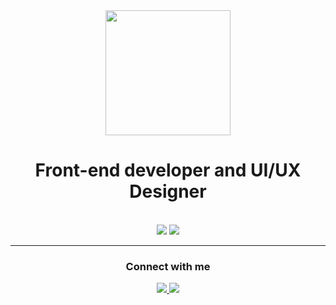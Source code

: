 <div id="header" align="center">
  <img src="https://media.giphy.com/media/cpAGF6uxLw93uuQNNJ/giphy.gif" width="200"/>
  <h1>
    Front-end developer and UI/UX Designer
  </h1>
</div>

<br/>
<div align="center">
    <img src="https://skillicons.dev/icons?i=wordpress,javascript,typescript,react,html,css,figma,tailwind,cs" />
    <img src="https://skillicons.dev/icons?i=nodejs,express,sqlite,aws,webpack" /><br>
</div>

 <hr/>


<div align="center"> 
  <h3 align="center">Connect with me</h3>
  <a href="mailto:bassimagh03@gmail.com">
    <img src="https://img.shields.io/badge/Gmail-333333?style=for-the-badge&logo=gmail&logoColor=red" />
  </a>
  <a href="https://www.linkedin.com/in/bassima-ghassan-4940b3228/" target="_blank">
    <img src="https://img.shields.io/badge/LinkedIn-0077B5?style=for-the-badge&logo=linkedin&logoColor=white" target="_blank" />
  </a>

</div>



  


